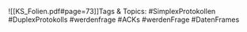 
![[KS_Folien.pdf#page=73]]Tags & Topics:
   #SimplexProtokollen
   #DuplexProtokolls
   #werdenfrage
   #ACKs
   #werdenFrage
   #DatenFrames
